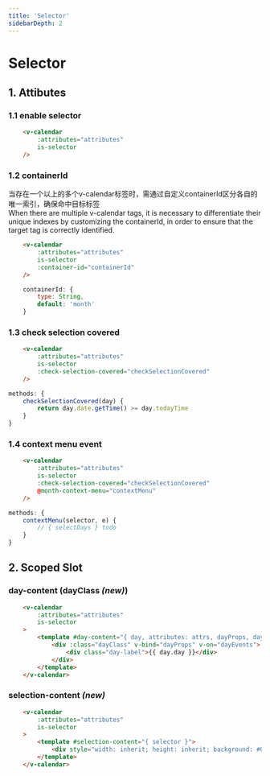 ```yaml
---
title: 'Selector'
sidebarDepth: 2
---
```

# Selector

## 1. Attibutes
### 1.1 enable selector

```html
    <v-calendar
        :attributes="attributes"
        is-selector
    />
```
<guide-selector-index />

### 1.2 containerId
当存在一个以上的多个v-calendar标签时，需通过自定义containerId区分各自的唯一索引，确保命中目标标签 <br />
When there are multiple v-calendar tags, it is necessary to differentiate their unique indexes by customizing the containerId, in order to ensure that the target tag is correctly identified. 

```html
    <v-calendar
        :attributes="attributes"
        is-selector
        :container-id="containerId"
    />
```
```js
    containerId: {
        type: String,
        default: 'month'
    }
```
<guide-selector-index container-id="month1" />

### 1.3 check selection covered
```html
    <v-calendar
        :attributes="attributes"
        is-selector
        :check-selection-covered="checkSelectionCovered"
    />
```
```js 
methods: {
    checkSelectionCovered(day) {
        return day.date.getTime() >= day.todayTime
    }
}
```
<guide-selector-index container-id="month2" check />

### 1.4 context menu event
```html
    <v-calendar
        :attributes="attributes"
        is-selector
        :check-selection-covered="checkSelectionCovered"
        @month-context-menu="contextMenu"
    />
```
```js 
methods: {
    contextMenu(selector, e) {
        // { selectDays } todo
    }
}
```
<guide-selector-index container-id="month3" menu />

## 2. Scoped Slot
### day-content (dayClass <i>**(new)**</i>)


```html
    <v-calendar
        :attributes="attributes"
        is-selector
    >
        <template #day-content="{ day, attributes: attrs, dayProps, dayEvents, dayClass }">
            <div :class="dayClass" v-bind="dayProps" v-on="dayEvents">
                <div class="day-label">{{ day.day }}</div>
            </div>
        </template>
    </v-calendar>
```
<guide-selector-index slot-day container-id="month4" />

### selection-content <i>**(new)**</i>


```html
    <v-calendar
        :attributes="attributes"
        is-selector
    >
        <template #selection-content="{ selector }">
            <div style="width: inherit; height: inherit; background: #0003">SHOW</div>
        </template>
    </v-calendar>
```
<guide-selector-index slot-selection  container-id="month5" />